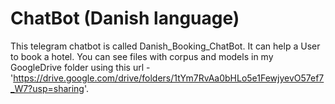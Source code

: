 # ChatBot (Danish language)

This telegram chatbot is called Danish_Booking_ChatBot.
It can help a User to book a hotel.
You can see files with corpus and models in my GoogleDrive folder using this url - 'https://drive.google.com/drive/folders/1tYm7RvAa0bHLo5e1FewjyevO57ef7_W7?usp=sharing'.
